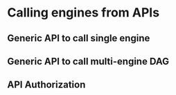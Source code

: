 # Calling engines from APIs

## Generic API to call single engine

## Generic API to call multi-engine DAG


## API Authorization

